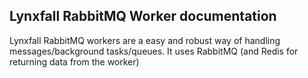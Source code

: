 ## Lynxfall RabbitMQ Worker documentation

Lynxfall RabbitMQ workers are a easy and robust way of handling messages/background tasks/queues. 
It uses RabbitMQ (and Redis for returning data from the worker)
